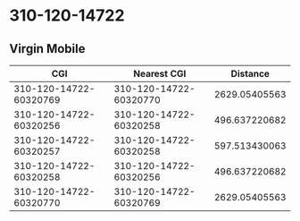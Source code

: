 # 310-120-14722
## Virgin Mobile


| CGI | Nearest CGI | Distance |
|-----|-------------|----------|
| 310-120-14722-60320769 | 310-120-14722-60320770 | 2629.05405563 |
| 310-120-14722-60320256 | 310-120-14722-60320258 | 496.637220682 |
| 310-120-14722-60320257 | 310-120-14722-60320258 | 597.513430063 |
| 310-120-14722-60320258 | 310-120-14722-60320256 | 496.637220682 |
| 310-120-14722-60320770 | 310-120-14722-60320769 | 2629.05405563 |
